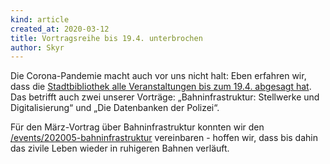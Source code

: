 ```yaml
---
kind: article
created_at: 2020-03-12
title: Vortragsreihe bis 19.4. unterbrochen
author: Skyr
---
```

Die Corona-Pandemie macht auch vor uns nicht halt: Eben erfahren wir, dass
die [Stadtbibliothek alle Veranstaltungen bis zum 19.4. abgesagt hat](http://www1.stuttgart.de/stadtbibliothek/bvs/actions/news/view.php?id=967).
Das betrifft auch zwei unserer Vorträge: „Bahninfrastruktur: Stellwerke und Digitalisierung“
und „Die Datenbanken der Polizei“. 

Für den März-Vortrag über Bahninfrastruktur konnten wir den
[/events/202005-bahninfrastruktur](Mai-Termin) vereinbaren - hoffen wir,
dass bis dahin das zivile Leben wieder in ruhigeren Bahnen verläuft.

